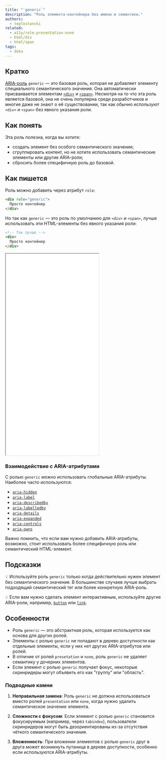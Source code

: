 ```yaml
---
title: "`generic`"
description: "Роль элемента-контейнера без имени и семантики."
authors:
  - teplostanski
related:
  - a11y/role-presentation-none
  - html/div
  - html/span
tags:
  - doka
---
```


## Кратко

[ARIA-роль](/a11y/aria-roles/) `generic` — это базовая роль, которая не добавляет элементу специального семантического значения. Она автоматически присваивается элементам [`<div>`](/html/div/) и [`<span>`](/html/span/). Несмотря на то что эта роль является базовой, она не очень популярна среди разработчиков и многие даже не знают о её существовании, так как обычно используют `<div>` и `<span>` без явного указания роли.

## Как понять

Эта роль полезна, когда вы хотите:
- создать элемент без особого семантического значения;
- сгруппировать контент, но не хотите использовать семантические элементы или другие ARIA-роли;
- сбросить более специфичную роль до базовой.

## Как пишется

Роль можно добавить через атрибут `role`:

```html
<div role="generic">
  Просто контейнер
</div>
```

Но так как `generic` — это роль по умолчанию для `<div>` и `<span>`, лучше использовать эти HTML-элементы без явного указания роли:

```html
<!-- Так лучше -->
<div>
  Просто контейнер
</div>
```

<iframe title="Две статьи с ролью и без роли generic" src="demos/" height="650"></iframe>

### Взаимодействие с ARIA-атрибутами

С ролью `generic` можно использовать глобальные ARIA-атрибуты. Наиболее часто используются:

- [`aria-hidden`](/a11y/aria-hidden)
- [`aria-label`](/a11y/aria-label/)
- [`aria-describedby`](/a11y/aria-describedby/)
- [`aria-labelledby`](/a11y/aria-labelledby/)
- [`aria-details`](/a11y/aria-details/)
- [`aria-expanded`](/a11y/aria-expanded/)
- [`aria-controls`](/a11y/aria-controls/)
- [`aria-owns`](/a11y/aria-owns/)

Важно помнить, что если вам нужно добавить ARIA-атрибуты, возможно, стоит использовать более специфичную роль или семантический HTML-элемент.

## Подсказки

💡 Используйте роль `generic` только когда действительно нужен элемент без семантического значения. В большинстве случаев лучше выбрать подходящий семантический тег или более конкретную ARIA-роль.

💡 Если вам нужно сделать элемент интерактивным, используйте другие ARIA-роли, например, [`button`](/a11y/role-button/) или [`link`](/a11y/role-link/).

## Особенности

- Роль `generic` — это абстрактная роль, которая используется как основа для других ролей.
- Элементы с ролью `generic` не попадают в дерево доступности как отдельные элементы, если у них нет других ARIA-атрибутов или ролей.
- В отличие от ролей `presetation` и `none`, роль `generic` не удаляет семантику у дочерних элементов.
- Если элемент с ролью `generic` получает фокус, некоторые скринридеры могут объявить его как "группу" или "область".

### Подводные камни

1. **Неправильная замена**: Роль `generic` не должна использоваться вместо ролей `presentation` или `none`, когда нужно удалить семантическое значение элемента.

2. **Сложности с фокусом**: Если элемент с ролью `generic` становится фокусируемым (например, через `tabindex`), пользователи скринридеров могут быть дезориентированы из-за отсутствия чёткого семантического значения.

3. **Вложенность**: При вложении элементов с ролью `generic` друг в друга может возникнуть путаница в дереве доступности, особенно если используются ARIA-атрибуты.
